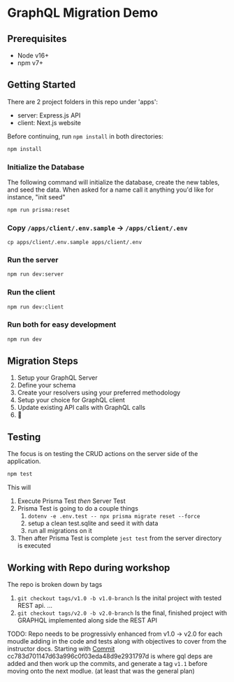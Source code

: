# GraphQL Migration Demo

## Prerequisites

- Node v16+
- npm v7+

## Getting Started

There are 2 project folders in this repo under 'apps':

- server: Express.js API
- client: Next.js website

Before continuing, run `npm install` in both directories:

```bash
npm install
```

### Initialize the Database

The following command will initialize the database, create the new tables, and seed the data. When asked for a name call it anything you'd like for instance, "init seed"

```bash
npm run prisma:reset
```

### Copy `/apps/client/.env.sample` -> `/apps/client/.env`

`cp apps/client/.env.sample apps/client/.env`

### Run the server

```bash
npm run dev:server
```

### Run the client

```bash
npm run dev:client
```

### Run both for easy development

```bash
npm run dev
```

## Migration Steps

1. Setup your GraphQL Server
2. Define your schema
3. Create your resolvers using your preferred methodology
4. Setup your choice for GraphQL client
5. Update existing API calls with GraphQL calls
6. 🚢

## Testing

The focus is on testing the CRUD actions on the server side of the application.

```bash
npm test
```

This will

1. Execute Prisma Test _then_ Server Test
1. Prisma Test is going to do a couple things
   1. `dotenv -e .env.test -- npx prisma migrate reset --force`
   1. setup a clean test.sqlite and seed it with data
   1. run all migrations on it
1. Then after Prisma Test is complete `jest test` from the server directory is executed

## Working with Repo during workshop

The repo is broken down by tags

1. `git checkout tags/v1.0 -b v1.0-branch` Is the inital project with tested REST api.
   ...
1. `git checkout tags/v2.0 -b v2.0-branch` Is the final, finished project with GRAPHQL implemented along side the REST API

TODO: Repo needs to be progressivly enhanced from v1.0 -> v2.0 for each moudle adding in the code and tests along with objectives to cover from the instructor docs. Starting with [Commit](https://github.com/thisdot/rest-to-graphql/commits/main) cc783d701147d63a996c0f03eda48d9e2931797d is where gql deps are added and then work up the commits, and generate a tag `v1.1` before moving onto the next modlue. (at least that was the general plan)
